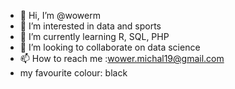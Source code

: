 - 👋 Hi, I’m @wowerm
- 👀 I’m interested in data and sports
- 🌱 I’m currently learning R, SQL, PHP
- 💞️ I’m looking to collaborate on data science
- 📫 How to reach me :wower.michal19@gmail.com
- my favourite colour: black

<!---
wowerm/wowerm is a ✨ special ✨ repository because its `README.md` (this file) appears on your GitHub profile.
You can click the Preview link to take a look at your changes.
--->
